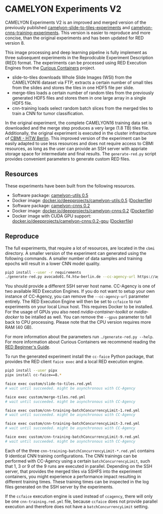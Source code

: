# CAMELYON Experiments V2

CAMELYON Experiments V2 is an improved and merged version of the previously published [camelyon-slide-to-tiles-experiments](https://github.com/deep-projects/camelyon-slide-to-tiles-experiments) and [camelyon-cnns-training-experiments](https://github.com/deep-projects/camelyon-cnns-training-experiments).
This version is easier to reproduce and more concise, than the original experiments and has been updated for RED version 8.

This image processing and deep learning pipeline is fully implement as three subsequent experiments in the Reprodcuble Experiment Description (RED) format.
The experiments can be processed using RED Execution Engines from the [Curious Containers](https://www.curious-containers.cc/) project.

* slide-to-tiles downloads Whole Slide Images (WSI) from the CAMELYON16 dataset via FTP, extracts a certain number of small tiles from the slides and stores the tiles in one HDF5 file per slide.
* merge-tiles loads a certain number of random tiles from the previously generated HDF5 files and stores them in one large array in a single HDF5 file.
* cnn-training loads select random batch slices from the merged tiles to train a CNN for tumor classification.

In the original experiment, the complete CAMELYON16 training data set is downloaded and the merge step produces a very large (1.8 TB) tiles file.
Additionally, the original experiment is executed in the cluster infrastructure of [CBMI - HTW Berlin](https://cbmi.htw-berlin.de/).
This improved version of the experiment can be easily adapted to use less resources and does not require access to CBMI resources, as long as the user can provide an SSH server with appriate storage space for intermediate and final results.
The `generate-red.py` script provides convenient parameters to generate custom RED files.

## Resources

These experiments have been built from the following resources.

* Software package: [camelyon-utils 0.5](https://github.com/deep-projects/camelyon-utils/releases/tag/0.5)
* Docker image: [docker.io/deepprojects/camelyon-utils:0.5](https://cloud.docker.com/u/deepprojects/repository/docker/deepprojects/camelyon-utils) ([Dockerfile](https://github.com/deep-projects/appliances/tree/master/camelyon-utils/0.5))
* Software package: [camelyon-cnns 0.2](https://github.com/deep-projects/camelyon-utils)
* Docker image: [docker.io/deepprojects/camelyon-cnns:0.2](https://cloud.docker.com/u/deepprojects/repository/docker/deepprojects/camelyon-cnns) ([Dockerfile](https://github.com/deep-projects/appliances/tree/master/camelyon-cnns/0.2))
* Docker image with CUDA GPU support: [docker.io/deepprojects/camelyon-cnns:0.2-gpu](https://cloud.docker.com/u/deepprojects/repository/docker/deepprojects/camelyon-cnns) ([Dockerfile](https://github.com/deep-projects/appliances/tree/master/camelyon-cnns/0.2-gpu))


## Reproduce

The full experiments, that require a lot of resources, are located in the `cbmi` directory.
A smaller version of the experiment can generated using the following commands.
A smaller number of data samples and training epochs will result in a lower CNN model quality.

```bash
pip3 install --user -r requirements
./generate-red.py avocado01.f4.htw-berlin.de --cc-agency-url https://agency.f4.htw-berlin.de/cc --output-dir custom --tumor-slides-end-index 4 --normal-slides-end-index 4 --num-tiles 256 --gpus 1 --epochs 1
```

You should provide a different SSH server host name.
CC-Agency is one of two available RED Execution Engines.
If you do not want to setup your own instance of CC-Agency, you can remove the `--cc-agency-url` parameter entirely.
The RED Execution Engine will then be set to `ccfaice` to run experiments on your local Linux host.
This requires Docker to be installed.
For the usage of GPUs you also need *nvidia-container-toolkit* or *nvidia-docker* to be intalled as well.
You can remove the `--gpus` parameter to fall back to CPU processing.
Please note that the CPU version requires more RAM (40 GB).

For more information about the parameters run `./generate-red.py --help`. For more information about Curious Containers we recommend reading the [RED Beginner's Guide](https://www.curious-containers.cc/docs/red-beginners-guide).

To run the generated experiment install the `cc-faice` Python package, that provides the RED client `faice exec` and a local RED execution engine.

```bash
pip3 install --user pipx
pipx install cc-faice==8.*

faice exec custom/slide-to-tiles.red.yml
# wait until succeeded. might be asynchronous with CC-Agency

faice exec custom/merge-tiles.red.yml
# wait until succeeded. might be asynchronous with CC-Agency

faice exec custom/cnn-training-batchConcurrencyLimit-1.red.yml
# wait until succeeded. might be asynchronous with CC-Agency

faice exec custom/cnn-training-batchConcurrencyLimit-3.red.yml
# wait until succeeded. might be asynchronous with CC-Agency

faice exec custom/cnn-training-batchConcurrencyLimit-9.red.yml
# wait until succeeded. might be asynchronous with CC-Agency
```

Each of the three `cnn-training-batchConcurrencyLimit-*.red.yml` contains 9 identical CNN training configurations.
The CNN trainings can be performed with CC-Agency using a certain `batchConcurrencyLimit`, such that 1, 3 or 9 of the 9 runs are executed in parallel.
Depending on the SSH server, that provides the merged tiles via SSHFS into the experiment containers, you might experience a performance impact resulting in different training times.
These training times can be inspected in the log files generated on the SSH server by the experiments.

If the `ccfaice` execution engine is used instead of `ccagency`, there will only be one `cnn-training.red.yml` file, because `ccfaice` does not provide parallel execution and therefore does not have a `batchConcurrencyLimit` setting.
